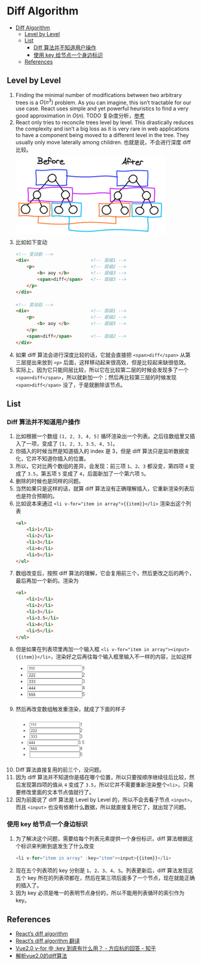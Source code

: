 # Diff Algorithm

<!-- TOC -->

- [Diff Algorithm](#diff-algorithm)
    - [Level by Level](#level-by-level)
    - [List](#list)
        - [Diff 算法并不知道用户操作](#diff-算法并不知道用户操作)
        - [使用 key 给节点一个身边标识](#使用-key-给节点一个身边标识)
    - [References](#references)

<!-- /TOC -->


## Level by Level
1. Finding the minimal number of modifications between two arbitrary trees is a $O(n^3)$ problem. As you can imagine, this isn’t tractable for our use case. React uses simple and yet powerful heuristics to find a very good approximation in $O(n)$. TODO 复杂度分析，[参考](https://www.zhihu.com/question/66851503/answer/246766239)
2. React only tries to reconcile trees level by level. This drastically reduces the complexity and isn’t a big loss as it is very rare in web applications to have a component being moved to a different level in the tree. They usually only move laterally among children. 也就是说，不会进行深度 diff 比较。
    <img src="./images/01.png" width="400" style="display: block; margin: 5px 0 10px 0;" />
3. 比如如下变动
    ```html
    <!-- 变动前 -->
    <div>                       <!-- 层级1 -->
        <p>                     <!-- 层级2 -->
            <b> aoy </b>        <!-- 层级3 -->   
            <span>diff</span>   <!-- 层级3 -->
        </p> 
    </div>

    <!-- 变动后 -->
    <div>                       <!-- 层级1 -->
        <p>                     <!-- 层级2 -->
            <b> aoy </b>        <!-- 层级3 -->
        </p>
        <span>diff</span>       <!-- 层级2 -->
    </div>
    ```
4. 如果 diff 算法会进行深度比较的话，它就会直接把 `<span>diff</span>` 从第三层提出来放到 `<p>` 后面，这样移动起来很高效，但是比较起来缺很低效。
5. 实际上，因为它只能同层比较，所以它在比较第二层的时候会发现多了一个 `<span>diff</span>`，所以就新加一个；然后再比较第三层的时候发现 `<span>diff</span>` 没了，于是就删除该节点。


## List
### Diff 算法并不知道用户操作
1. 比如根据一个数组 `[1, 2, 3, 4, 5]` 循环渲染出一个列表。之后往数组里又插入了一项，变成了 `[1, 2, 3, 3.5, 4, 5]`。
2. 你插入的时候当然是知道插入的 index 是 3，但是 diff 算法只是监听数据变化，它并不知道你插入的位置。
3. 所以，它对比两个数组的差异，会发现：前三项 `1`、`2`、`3` 都没变，第四项 `4` 变成了 `3.5`，第五项 `5` 变成了 `4`，后面新加了一个第六项 `5`。
4. 删除的时候也是同样的问题。
5. 当然如果只是这样的话，就算 diff 算法没有正确理解插入，它重新渲染列表后也是符合预期的。
6. 比如说本来通过 `<li v-for="item in array">{{item}}</li>` 渲染出这个列表
    ```html
    <ul>
        <li>1</li>
        <li>2</li>
        <li>3</li>
        <li>4</li>
        <li>5</li>
    </ul>
    ```
7. 数组改变后，按照 diff 算法的理解，它会复用前三个，然后更改之后的两个，最后再加一个新的。渲染为
    ```html
    <ul>
        <li>1</li>
        <li>2</li>
        <li>3</li>
        <li>3.5</li>
        <li>4</li>
        <li>5</li>
    </ul>
    ```
7. 但是如果在列表项里再加一个输入框 `<li v-for="item in array"><input>{{item}}</li>`，渲染好之后再往每个输入框里输入不一样的内容，比如这样
    <img src="./images/02.png" width="200" style="display: block; margin: 5px 0 10px 0;" />
8. 然后再改变数组触发重渲染，就成了下面的样子
    <img src="./images/03.png" width="200" style="display: block; margin: 5px 0 10px 0;" />
9. Diff 算法直接复用的前三个，没问题。
10. 因为 diff 算法并不知道你是插在哪个位置，所以只要按顺序继续往后比较，然后发现第四项的值从 `4` 变成了 `3.5`，所以它并不需要重新渲染整个`<li>`，只需要修改里面的文本节点值就行了。
11. 因为前面说了 diff 算法是 Level by Level 的，所以不会去看子节点 `<input>`，而且 `<input>` 也没有依赖什么数据，所以就直接复用它了，就出现了问题。

### 使用 key 给节点一个身边标识
1. 为了解决这个问题，需要给每个列表元素提供一个身份标识，diff 算法根据这个标识来判断到底发生了什么改变
    ```js
    <li v-for="item in array" :key="item"><input>{{item}}</li>
    ```
2. 现在五个列表项的 key 分别是 `1`、`2`、`3`、`4`、`5`。列表更新后，diff 算法发现这五个 key 所在的列表项都在，然后在第三项后面多了一个节点，现在就能正确的插入了。
3. 因为 key 必须是唯一的表明节点身份的，所以不能用列表循环的索引作为 key。


## References
* [React’s diff algorithm](https://calendar.perfplanet.com/2013/diff/)
* [React’s diff algorithm 翻译](https://zhuanlan.zhihu.com/p/82506257)
* [Vue2.0 v-for 中 :key 到底有什么用？ - 方应杭的回答 - 知乎](https://www.zhihu.com/question/61064119/answer/766607894)
* [解析vue2.0的diff算法](https://github.com/aooy/blog/issues/2)